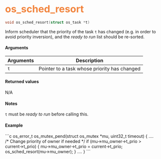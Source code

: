## <font color="#F2853F" style="font-size:24pt"> os_sched_resort </font>

```c
void os_sched_resort(struct os_task *t)
```

Inform scheduler that the priority of the task `t` has changed (e.g. in order to avoid priority inversion), and the *ready to run* list should be re-sorted.

#### Arguments

| Arguments | Description |
|-----------|-------------|
| `t` | Pointer to a task whose priority has changed |

#### Returned values

N/A

#### Notes

`t` must be *ready to run* before calling this.

#### Example

<Add text to set up the context for the example here>
```c
os_error_t
os_mutex_pend(struct os_mutex *mu, uint32_t timeout)
{
    ....
        /* Change priority of owner if needed */
    if (mu->mu_owner->t_prio > current->t_prio) {
        mu->mu_owner->t_prio = current->t_prio;
        os_sched_resort(mu->mu_owner);
    }
    ....
}
```


